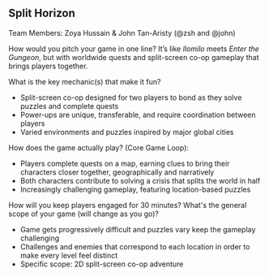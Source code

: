 ## Split Horizon

Team Members: Zoya Hussain & John Tan-Aristy (@zsh and @john)

How would you pitch your game in one line? It’s like _Ilomilo_ meets _Enter the Gungeon_, but with worldwide quests and split-screen co-op gameplay that brings players together. 

What is the key mechanic(s) that make it fun? 
- Split-screen co-op designed for two players to bond as they solve puzzles and complete quests
- Power-ups are unique, transferable, and require coordination between players
- Varied environments and puzzles inspired by major global cities

How does the game actually play? (Core Game Loop):  
- Players complete quests on a map, earning clues to bring their characters closer together, geographically and narratively
- Both characters contribute to solving a crisis that splits the world in half 
- Increasingly challenging gameplay, featuring location-based puzzles

How will you keep players engaged for 30 minutes? What's the general scope of your game (will change as you go)?
- Game gets progressively difficult and puzzles vary keep the gameplay challenging
- Challenges and enemies that correspond to each location in order to make every level feel distinct
- Specific scope: 2D split-screen co-op adventure
